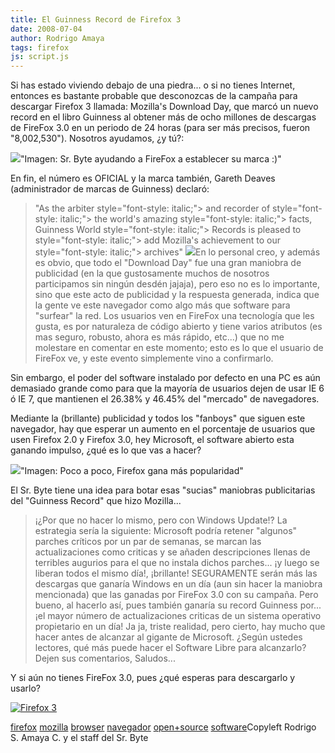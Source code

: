 ```yaml
---
title: El Guinness Record de Firefox 3
date: 2008-07-04
author: Rodrigo Amaya
tags: firefox
js: script.js
---
```


Si has estado viviendo debajo de una piedra... o si no tienes Internet,
      entonces es bastante probable que desconozcas de la campaña para descargar Firefox 3 llamada:
      Mozilla's Download Day, que marcó un nuevo record en el libro Guinness al obtener más de ocho
      millones de descargas de FireFox 3.0 en un periodo de 24 horas (para ser más precisos, fueron
      "8,002,530"). Nosotros ayudamos, ¿y
      tú?:

[![](http://bp3.blogger.com/_ayvorITawE4/SG5Oo_OghsI/AAAAAAAAAzw/Mh8zvPKZhh4/s400/firefox-srbyte.jpg)](http://bp3.blogger.com/_ayvorITawE4/SG5Oo_OghsI/AAAAAAAAAzw/Mh8zvPKZhh4/s1600-h/firefox-srbyte.jpg)"Imagen: Sr. Byte ayudando a
      FireFox a establecer su marca :)"

En fin, el
      número es OFICIAL y la marca también, Gareth Deaves (administrador de marcas de Guinness)
      declaró:

> "As
> the arbiter style="font-style: italic;"> and
> recorder of style="font-style: italic;"> the
> world's amazing style="font-style: italic;"> facts,
> Guinness World style="font-style: italic;"> Records
> is pleased to style="font-style: italic;"> add
> Mozilla's achievement
> to our style="font-style: italic;"> archives"
[![](http://bp1.blogger.com/_ayvorITawE4/SG5WxfOghuI/AAAAAAAAA0A/Wtx74zExx58/s200/firefox3.jpg)](http://bp1.blogger.com/_ayvorITawE4/SG5WxfOghuI/AAAAAAAAA0A/Wtx74zExx58/s1600-h/firefox3.jpg)En lo personal
      creo, y además es obvio, que todo el "Download Day" fue una gran maniobra de publicidad (en la
      que gustosamente muchos de nosotros participamos sin ningún desdén jajaja), pero eso no es lo
      importante, sino que este acto de publicidad y la respuesta generada, indica que la gente ve
      este navegador como algo más que software para "surfear" la red. Los usuarios ven en FireFox
      una tecnología que les gusta, es por naturaleza de código abierto y tiene varios atributos (es
      mas seguro, robusto, ahora es más rápido, etc...) que no me molestare en comentar en este
      momento; esto es lo que el usuario de FireFox ve, y este evento simplemente vino a
      confirmarlo.

Sin embargo, el poder del software instalado por defecto
      en una PC es aún demasiado grande como para que la mayoría de usuarios dejen de usar IE 6 ó IE
      7, que mantienen el 26.38% y 46.45% del "mercado" de navegadores.

Mediante la (brillante) publicidad y todos los "fanboys" que siguen este navegador, hay
      que esperar un aumento en el porcentaje de usuarios que usen Firefox 2.0 y Firefox 3.0, hey
      Microsoft, el software abierto esta ganando impulso, ¿qué es lo que vas a hacer?

[![](http://bp0.blogger.com/_ayvorITawE4/SG5WhPOghtI/AAAAAAAAAz4/zMGR0i-r1cc/s320/mozilla-vs-ie-thumb.jpg)](http://bp0.blogger.com/_ayvorITawE4/SG5WhPOghtI/AAAAAAAAAz4/zMGR0i-r1cc/s1600-h/mozilla-vs-ie-thumb.jpg)"Imagen: Poco a poco,
      Firefox gana más popularidad"

El Sr. Byte
      tiene una idea para botar esas "sucias" maniobras publicitarias del "Guinness Record" que hizo
      Mozilla...
> ¡¿Por que no hacer lo mismo, pero con Windows
> Update!?
La estrategia sería la siguiente: Microsoft podría retener
      "algunos" parches críticos por un par de semanas, se marcan las actualizaciones como criticas
      y se añaden descripciones llenas de terribles augurios para el que no instala dichos
      parches... ¡y luego se liberan todos el mismo día!, ¡brillante!
SEGURAMENTE serán
      más las descargas que ganaría Windows en un día (aun sin hacer la maniobra mencionada) que las
      ganadas por FireFox 3.0 con su campaña.
Pero bueno, al hacerlo así, pues también
      ganaría su record Guinness por...
> ¡el mayor número de actualizaciones
> criticas de un sistema operativo propietario en un día!
Ja ja, triste
      realidad, pero cierto, hay mucho que hacer antes de alcanzar al gigante de Microsoft. ¿Según
      ustedes lectores, qué más puede hacer el Software Libre para alcanzarlo? Dejen sus
      comentarios, Saludos...

Y si aún no tienes FireFox 3.0, pues ¿qué
      esperas para descargarlo y usarlo?

[![Firefox 3](http://sfx-images.mozilla.org/affiliates/Buttons/firefox3/468x60.png)](http://www.spreadfirefox.com/node&id=0&t=309)

[firefox](http://www.blogalaxia.com/tags/firefox) [mozilla](http://www.blogalaxia.com/tags/mozilla) [browser](http://www.blogalaxia.com/tags/browser) [navegador](http://www.blogalaxia.com/tags/navegador) [open+source](http://www.blogalaxia.com/tags/open+source) [software](http://www.blogalaxia.com/tags/software)Copyleft Rodrigo S. Amaya C. y el staff del Sr.
      Byte